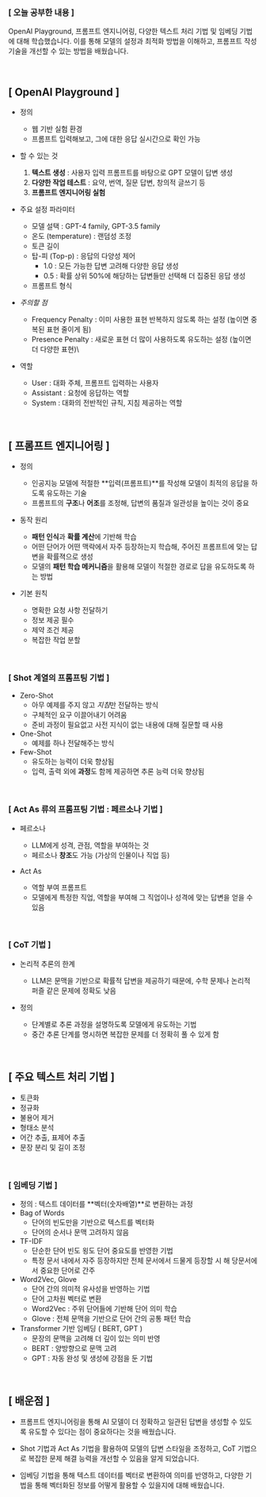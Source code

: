 ### [ 오늘 공부한 내용 ]
OpenAI Playground, 프롬프트 엔지니어링, 다양한 텍스트 처리 기법 및 임베딩 기법에 대해 학습했습니다. 이를 통해 모델의 설정과 최적화 방법을 이해하고, 프롬프트 작성 기술을 개선할 수 있는 방법을 배웠습니다.


&nbsp;
## [ OpenAI Playground ]

- 정의
    - 웹 기반 실험 환경
    - 프롬프트 입력해보고, 그에 대한 응답 실시간으로 확인 가능

- 할 수 있는 것
    1. **텍스트 생성** : 사용자 입력 프롬프트를 바탕으로 GPT 모델이 답변 생성
    2. **다양한 작업 테스트** : 요약, 번역, 질문 답변, 창의적 글쓰기 등
    3. **프롬프트 엔지니어링 실험**

- 주요 설정 파라미터
    - 모델 설택 : GPT-4 family, GPT-3.5 family
    - 온도 (temperature) : 랜덤성 조정
    - 토큰 길이
    - 탑-피 (Top-p) : 응답의 다양성 제어
        - 1.0 : 모든 가능한 답변 고려해 다양한 응답 생성
        - 0.5 : 확률 상위 50%에 해당하는 답변들만 선택해 더 집중된 응답 생성
    - 프롬프트 형식

- *주의할 점*
    - Frequency Penalty : 이미 사용한 표현 반복하지 않도록 하는 설정 (높이면 중복된 표현 줄이게 됨)
    - Presence Penalty : 새로운 표현 더 많이 사용하도록 유도하는 설정 (높이면 더 다양한 표현)\

- 역할
    - User : 대화 주체, 프롬프트 입력하는 사용자
    - Assistant : 요청에 응답하는 역할
    - System : 대화의 전반적인 규칙, 지침 제공하는 역할

&nbsp;
## [ 프롬프트 엔지니어링 ]

- 정의
    - 인공지능 모델에 적절한 **입력(프롬프트)**를 작성해 모델이 최적의 응답을 하도록 유도하는 기술
    - 프롬프트의 **구조**나 **어조**를 조정해, 답변의 품질과 일관성을 높이는 것이 중요

- 동작 원리
    - **패턴 인식**과 **확률 계산**에 기반해 학습
    - 어떤 단어가 어떤 맥락에서 자주 등장하는지 학습해, 주어진 프롬프트에 맞는 답변을 확률젹으로 생성
    - 모델의 **패턴 학습 메커니즘**을 활용해 모델이 적절한 경로로 답을 유도하도록 하는 방법

- 기본 원칙
    - 명확한 요청 사항 전달하기
    - 정보 제공 필수
    - 제약 조건 제공
    - 복잡한 작업 분할
    
&nbsp;
### [ Shot 계열의 프롬프팅 기법 ]

- Zero-Shot
    - 아무 예제를 주지 않고 *지침*만 전달하는 방식
    - 구체적인 요구 이끌어내기 어려움
    - 준비 과정이 필요없고 사전 지식이 없는 내용에 대해 질문할 때 사용
- One-Shot
    - 예제를 하나 전달해주는 방식
- Few-Shot
    - 유도하는 능력이 더욱 향상됨
    - 입력, 출력 외에 **과정**도 함께 제공하면 추론 능력 더욱 향상됨

&nbsp;
### [ Act As 류의 프롬프팅 기법 : 페르소나 기법 ]

- 페르소나
    - LLM에게 성격, 관점, 역할을 부여하는 것
    - 페르소나 **창조**도 가능 (가상의 인물이나 직업 등)

- Act As
    - 역할 부여 프롬프트
    - 모델에게 특정한 직업, 역할을 부여해 그 직업이나 성격에 맞는 답변을 얻을 수 있음

&nbsp;
### [ CoT 기법 ]

- 논리적 추론의 한계
    - LLM은 문맥을 기반으로 확률적 답변을 제공하기 때문에, 수학 문제나 논리적 퍼즐 같은 문제에 정확도 낮음

- 정의
    - 단계별로 추론 과정을 설명하도록 모델에게 유도하는 기법
    - 중간 추론 단계를 명시하면 복잡한 문제를 더 정확히 풀 수 있게 함

&nbsp;
## [ 주요 텍스트 처리 기법 ]

- 토큰화
- 정규화
- 불용어 제거
- 형태소 분석
- 어간 추출, 표제어 추출
- 문장 분리 및 길이 조정

&nbsp;
### [ 임베딩 기법 ]

- 정의 : 텍스트 데이터를 **벡터(숫자배열)**로 변환하는 과정
- Bag of Words
    - 단어의 빈도만을 기반으로 텍스트를 벡터화
    - 단어의 순서나 문맥 고려하지 않음
- TF-IDF
    - 단순한 단어 빈도 욍도 단어 중요도를 반영한 기법
    - 특정 문서 내에서 자주 등장하지만 전체 문서에서 드물게 등장할 시 해 당문서에서 중요한 단어로 간주
- Word2Vec, Glove
    - 단어 간의 의미적 유사성을 반영하는 기법
    - 단어 고차원 벡터로 변환
    - Word2Vec : 주위 단어들에 기반해 단어 의미 학습
    - Glove : 전체 문맥을 기반으로 단어 간의 공통 패턴 학습
- Transformer 기반 임베딩 ( BERT, GPT )
    - 문장의 문맥을 고려해 더 깊이 있는 의미 반영
    - BERT : 양방향으로 문맥 고려
    - GPT : 자동 완성 및 생성에 강점을 둔 기법
  
&nbsp;
## [ 배운점 ]
* 프롬프트 엔지니어링을 통해 AI 모델이 더 정확하고 일관된 답변을 생성할 수 있도록 유도할 수 있다는 점이 중요하다는 것을 배웠습니다.

* Shot 기법과 Act As 기법을 활용하여 모델의 답변 스타일을 조정하고, CoT 기법으로 복잡한 문제 해결 능력을 개선할 수 있음을 알게 되었습니다.

* 임베딩 기법을 통해 텍스트 데이터를 벡터로 변환하여 의미를 반영하고, 다양한 기법을 통해 벡터화된 정보를 어떻게 활용할 수 있을지에 대해 배웠습니다.